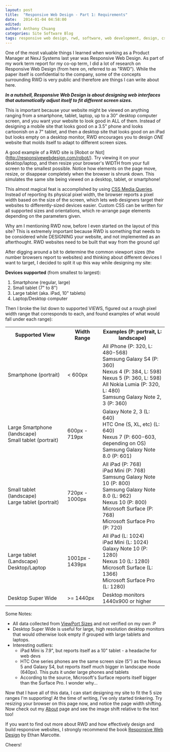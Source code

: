 ```yaml
---
layout: post
title:  "Responsive Web Design - Part 1: Requirements"
date:   2014-01-04 04:58:00
edited: 
author: Anthony Chuang
categories: Site Software Blog
tags: responsive web design, rwd, software, web development, design, css, html, user interface, UI
---
```


One of the most valuable things I learned when working as a Product Manager at NexJ Systems last year was Responsive Web Design.  As part of my work term report for my co-op term, I did a lot of research on Responsive Web Design (from here on, referred to as "RWD").  While the paper itself is confidential to the company, some of the concepts surrounding RWD is very public and therefore are things I can write about here.

*__In a nutshell, Responsive Web Design is about designing web interfaces that automatically adjust itself to fit different screen sizes.__*
<!--excerpt-->
This is important because your website might be viewed on anything ranging from a smartphone, tablet, laptop, up to a 30" desktop computer screen, and you want your website to look good in ALL of them.  Instead of designing a mobile site that looks good on a 3.5" phone and looks cartoonish on a 7" tablet, and then a desktop site that looks good on an iPad but looks empty on a desktop monitor, RWD encourages you to design _ONE_ website that molds itself to adapt to different screen sizes.

A good example of a RWD site is [Robot or Not] (http://responsivewebdesign.com/robot/).  Try viewing it on your desktop/laptop, and then resize your browser's WIDTH from your full screen to the smallest possible.  Notice how elements on the page move, resize, or disappear completely when the browser is shrunk down.  This simulates the same site being viewed on a desktop, tablet, or smartphone!

This almost magical feat is accomplished by using [CSS Media Queries](http://www.w3.org/TR/css3-mediaqueries/).  Instead of reporting its physical pixel width, the browser reports a pixel width based on the size of the screen, which lets web designers target their websites to differently-sized devices easier.  Custom CSS can be written for all supported sizes and orientations, which re-arrange page elements depending on the parameters given.

Why am I mentioning RWD now, before I even started on the layout of this site? This is extremely important because RWD is something that needs to be considered while DESIGNING your website, and not implemented as an afterthought.  RWD websites need to be built that way from the ground up!

After digging around a bit to determine the common viewport sizes (the number browsers report to websites) and thinking about different devices I want to target, I decided to split it up this way while designing my site:

__Devices supported__ (from smallest to largest):

1.	Smartphone (regular, large)
2.	Small tablet (7" to 8")
3.	Large tablet (aka. iPad, 10" tablets)
4.	Laptop/Desktop computer

Then I broke the list down to supported VIEWS, figured out a rough pixel width range that corresponds to each, and found examples of what would fall under each range):

<table class="blog_dataTable">
	<tr>
		<th> Supported View </th>
		<th> Width Range </th>
		<th> Examples (P: portrait, L: landscape) </th>
	</tr>
	<tr>
		<td> Smartphone (portrait) </td>
		<td> < 600px </td>
		<td> All iPhone (P: 320, L: 480-568) <br>
			 Samsung Galaxy S4 (P: 360) <br>
			 Nexus 4 (P: 384, L: 598) <br>
			 Nexus 5 (P: 360, L: 598) <br>
			 All Nokia Lumia (P: 320, L: 480) <br>
			 Samsung Galaxy Note 2, 3 (P: 360)
		</td>		
	</tr>
	<tr>
		<td> Large Smartphone (landscape) <br>
			 Small tablet (portrait)</td>
		<td> 600px - 719px </td>
		<td> Galaxy Note 2, 3 (L: 640) <br>
			 HTC One (S, XL, etc) (L: 640) <br>
			 Nexus 7 (P: 600-603, depending on OS) <br>
			 Samsung Galaxy Note 8.0 (P: 601)
		</td>
	</tr>
	<tr>
		<td> Small tablet (landscape) <br>
		Large tablet (portrait) </td>
		<td> 720px - 1000px</td>
		<td> All iPad (P: 768) <br>
			 iPad Mini (P: 768) <br>
			 Samsung Galaxy Note 10 (P: 800) <br>
			 Samsung Galaxy Note 8.0 (L: 962) <br>
			 Nexus 10 (P: 800) <br>
			 Microsoft Surface (P: 768) <br>
			 Microsoft Surface Pro (P: 720)
		</td>
	</tr>
	<tr>
		<td> Large tablet (Landscape) <br>
			 Desktop/Laptop </td>
		<td> 1001px - 1439px </td>
		<td> All iPad (L: 1024) <br>
			 iPad Mini (L: 1024) <br>
			 Galaxy Note 10 (P: 1280) <br>
			 Nexus 10 (L: 1280) <br>
			 Microsoft Surface (L: 1366) <br>
			 Microsoft Surface Pro (L: 1280) <br>
		</td>
	</tr>
	<tr>
		<td> Desktop Super Wide </td>
		<td> >= 1440px </td>
		<td> Desktop monitors 1440x900 or higher </td>
	</tr>
</table>

Some Notes:

- All data collected from [ViewPort Sizes](http://viewportsizes.com/) and not verified on my own :P
- Desktop Super Wide is useful for large, high resolution desktop monitors that would otherwise look empty if grouped with large tablets and laptops.
- Interesting outliers:
	- iPad Mini is 7.9", but reports itself as a 10" tablet - a headache for web devs
	- HTC One series phones are the same screen size (5") as the Nexus 5 and Galaxy S4, but reports itself much bigger in landscape mode (640px).  This puts it under large phones and tablets
	- According to the source, Microsoft's Surface reports itself bigger than the Surface Pro.  I wonder why...

Now that I have all of this data, I can start designing my site to fit the 5 size ranges I'm supporting!  At the time of writing, I've only started tinkering.  Try resizing your browser on this page now, and notice the page width shifting.  Now check out my [About](/about) page and see the image shift relative to the text too!

If you want to find out more about RWD and how effectively design and build responsive websites, I strongly recommend the book [Responsive Web Design][1] by Ethan Marcotte.

Cheers!

[1]: http://www.amazon.com/Responsive-Design-Brief-People-Websites/dp/098444257X/